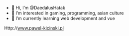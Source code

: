 - 👋 Hi, I’m @DaedalusHatak
- 👀 I’m interested in gaming, programming, asian culture
- 🌱 I’m currently learning web development and vue


Http://www.pawel-kicinski.pl


<!---
DaedalusHatak/DaedalusHatak is a ✨ special ✨ repository because its `README.md` (this file) appears on your GitHub profile.
You can click the Preview link to take a look at your changes.
--->
